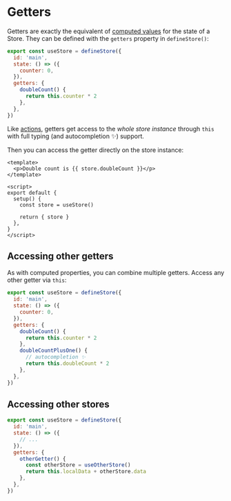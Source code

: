 # Getters

Getters are exactly the equivalent of [computed values](https://v3.vuejs.org/guide/reactivity-computed-watchers.html#computed-values) for the state of a Store. They can be defined with the `getters` property in `defineStore()`:

```js
export const useStore = defineStore({
  id: 'main',
  state: () => ({
    counter: 0,
  }),
  getters: {
    doubleCount() {
      return this.counter * 2
    },
  },
})
```

Like [actions](./actions.md), getters get access to the _whole store instance_ through `this` with full typing (and autocompletion ✨) support.

Then you can access the getter directly on the store instance:

```vue
<template>
  <p>Double count is {{ store.doubleCount }}</p>
</template>

<script>
export default {
  setup() {
    const store = useStore()

    return { store }
  },
}
</script>
```

## Accessing other getters

As with computed properties, you can combine multiple getters. Access any other getter via `this`:

```js
export const useStore = defineStore({
  id: 'main',
  state: () => ({
    counter: 0,
  }),
  getters: {
    doubleCount() {
      return this.counter * 2
    },
    doubleCountPlusOne() {
      // autocompletion ✨
      return this.doubleCount * 2
    },
  },
})
```

## Accessing other stores

```js
export const useStore = defineStore({
  id: 'main',
  state: () => ({
    // ...
  }),
  getters: {
    otherGetter() {
      const otherStore = useOtherStore()
      return this.localData + otherStore.data
    },
  },
})
```

